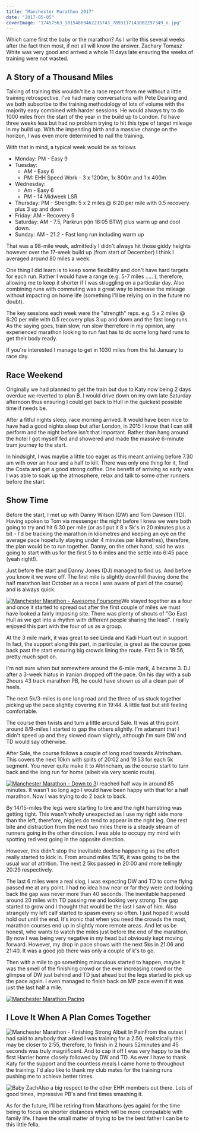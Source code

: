 ```yaml
---
title: "Manchester Marathon 2017"
date: "2017-05-05"
coverImage: "17457563_10154869462235743_7893117143002297349_n.jpg"
---
```


Which came first the baby or the marathon? As I write this several weeks after the fact then most, if not all will know the answer. Zachary Tomasz White was very good and arrived a whole 11 days late ensuring the weeks of training were not wasted.

## A Story of a Thousand Miles

Talking of training this wouldn't be a race report from me without a little training retrospective. I've had many conversations with Pete Dearing and we both subscribe to the training methodology of lots of volume with the majority easy combined with harder sessions. He would always try to do 1000 miles from the start of the year in the build up to London. I'd have three weeks less but had no problem trying to hit this type of target mileage in my build up. With the impending birth and a massive change on the horizon, I was even more determined to nail the training.

With that in mind, a typical week would be as follows

- Monday: PM - Easy 9
- Tuesday:
    - AM - Easy 6
    - PM: EHH Speed Work - 3 x 1200m, 1x 800m and 1 x 400m
- Wednesday:
    - Am - Easy 6
    - PM - 14 Midweek LSR
- Thursday: PM - Strength: 5 x 2 miles @ 6:20 per mile with 0.5 recovery plus 3 up and down
- Friday: AM - Recovery 5
- Saturday: AM - 7.5, Parkrun p(in 18:05 BTW) plus warm up and cool down.
- Sunday: AM - 21.2 - Fast long run including warm up

That was a 98-mile week, admittedly I didn't always hit those giddy heights however over the 17-week build up (from start of December) I think I averaged around 80 miles a week.

One thing I did learn is to keep some flexibility and don't have hard targets for each run. Rather I would have a range (e.g. 5-7 miles ..... ), therefore, allowing me to keep it shorter if I was struggling on a particular day. Also combining runs with commuting was a great way to increase the mileage without impacting on home life (something I'll be relying on in the future no doubt).

The key sessions each week were the "strength" reps. e.g. 5 x 2 miles @ 6:20 per mile with 0.5 recovery plus 3 up and down and the fast long runs. As the saying goes, train slow, run slow therrefore in my opinion, any experienced marathon looking to run fast has to do some long hard runs to get their body ready.

If you're interested I manage to get in 1030 miles from the 1st January to race day.

## Race Weekend

Originally we had planned to get the train but due to Katy now being 2 days overdue we reverted to plan B. I would drive down on my own late Saturday afternoon thus ensuring I could get back to Hull in the quickest possible time if needs be.

After a fitful nights sleep, race morning arrived. It would have been nice to have had a good nights sleep but after London, in 2015 I know that I can still perform and the night before isn't that important. Rather than hang around the hotel I got myself fed and showered and made the massive 6-minute tram journey to the start.

In hindsight, I was maybe a little too eager as this meant arriving before 7.30 am with over an hour and a half to kill. There was only one thing for it, find the Costa and get a good strong coffee. One benefit of arriving so early was I was able to soak up the atmosphere, relax and talk to some other runners before the start.

## Show Time

Before the start, I met up with Danny Wilson (DW) and Tom Dawson (TD). Having spoken to Tom via messenger the night before I knew we were both going to try and hit 6:30 per mile (or as I put it 8 x 5k's in 20 minutes plus a bit - I'd be tracking the marathon in kilometres and keeping an eye on the average pace hopefully staying under 4 minutes per kilometres), therefore, the plan would be to run together. Danny, on the other hand, said he was going to start with us for the first 5 to 6 miles and the settle into 6:45 pace (yeah right!).

Just before the start and Danny Jones (DJ) managed to find us. And before you know it we were off. The first mile is slightly downhill (having done the half marathon last October as a recce I was aware of part of the course) and is always quick.

[![Manchester Marathon - Awesome Foursome](images/17629744_10155812638779918_9112947875386674886_n-300x300.jpg)](http://dlw.me.uk/wp-content/uploads/2017/05/17629744_10155812638779918_9112947875386674886_n.jpg)We stayed together as a four and once it started to spread out after the first couple of miles we must have looked a fairly imposing site. There was plenty of shouts of "Go East Hull as we got into a rhythm with different people sharing the lead". I really enjoyed this part with the four of us as a group.

At the 3 mile mark, it was great to see Linda and Kadi Huart out in support. In fact, the support along this part, in particular, is great as the course goes back past the start ensuring big crowds lining the route. First 5k in 19:56, pretty much spot on.

I'm not sure when but somewhere around the 6-mile mark, 4 became 3. DJ after a 3-week hiatus in Iranian dropped off the pace. On his day with a sub 2hours 43 track marathon PB, he could have shown us all a clean pair of heels.

The next 5k/3-miles is one long road and the three of us stuck together picking up the pace slightly covering it in 19:44. A little fast but still feeling comfortable.

The course then twists and turn a little around Sale. It was at this point around 8/9-miles I started to gap the others slightly. I'm adamant that I didn't speed up and they slowed down slightly, although I'm sure DW and TD would say otherwise.

After Sale, the course follows a couple of long road towards Altrincham. This covers the next 10km with splits of 20:02 and 19:53 for each 5k segment. You never quite make it to Altrincham, as the course start to turn back and the long run for home (albeit via very scenic route).

[![Manchester Marathon - Down to 3](images/25-199x300.jpg)](http://dlw.me.uk/wp-content/uploads/2017/05/25.jpg)I reached half way in around 85 minutes. It wasn't so long ago I would have been happy with that for a half marathon. Now I was trying to do 2 back to back.

By 14/15-miles the legs were starting to tire and the right hamstring was getting tight. This wasn't wholly unexpected as I use my right side more than the left, therefore, niggles do tend to appear in the right leg. One rest bite and distraction from the next two miles there is a steady stream of runners going in the other direction. I was able to occupy my mind with spotting red vest going in the opposite direction.

However, this didn't stop the inevitable decline happening as the effort really started to kick in. From around miles 15/16, it was going to be the usual war of attrition. The next 2 5ks passed in 20:00 and more tellingly 20:29 respectively.

The last 6 miles were a real slog, I was expecting DW and TD to come flying passed me at any point. I had no idea how near or far they were and looking back the gap was never more than 40 seconds. The inevitable happened around 20 miles with TD passing me and looking very strong. The gap started to grow and I thought that would be the last I saw of him. Also strangely my left calf started to spasm every so often. I just hoped it would hold out until the end. It's ironic that when you need the crowds the most, marathon courses end up in slightly more remote areas. And let us be honest, who wants to watch the miles just before the end of the marathon. By now I was being very negative in my head but obviously kept moving forward. However, my drop in pace shows with the next 5ks in 21:06 and 21:40. It was a good job there was only a couple of k's to go.

Then with a mile to go something miraculous started to happen, maybe it was the smell of the finishing crowd or the ever increasing crowd or the glimpse of DW just behind and TD just ahead but the legs started to pick up the pace again. I even managed to finish back on MP pace even if it was just the last half a mile.

[![Manchester Marathon Pacing](images/ScreenHunter_2588-May.-05-12.19.jpg)](http://dlw.me.uk/wp-content/uploads/2017/05/ScreenHunter_2588-May.-05-12.19.jpg)

## I Love It When A Plan Comes Together

![Manchester Marathon - Finishing Strong Albeit In Pain](images/11-199x300.jpg)From the outset I had said to anybody that asked I was training for a 2:50, realistically this may be closer to 2:55, therefore, to finish in 2 hours 52minutes and 45 seconds was truly magnificent. And to cap it off I was very happy to be the first Harrier home closely followed by DW and TD. As ever I have to thank Katy for the support and the countless meals I came home to throughout the training. I'd also like to thank my club mates for the training runs pushing me to achieve better times.

![Baby Zach](images/20170502_152824-225x300.jpg)Also a big respect to the other EHH members out there. Lots of good times, impressive PB's and first times smashing it.

As for the future, I'll be retiring from Marathons (yes again) for the time being to focus on shorter distances which will be more compatable with family life. I have the small matter of trying to be the best father I can be to this little fella.
